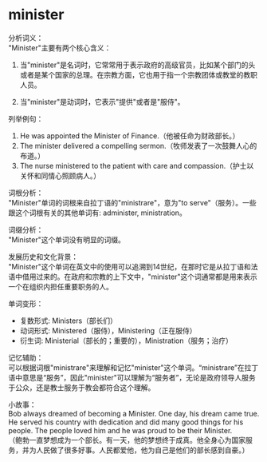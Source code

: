 # minister

分析词义：  
"Minister"主要有两个核心含义：

  

1.  当"minister"是名词时，它常常用于表示政府的高级官员，比如某个部门的头或者是某个国家的总理。在宗教方面，它也用于指一个宗教团体或教堂的教职人员。
    
      
    
2.  当"minister"是动词时，它表示"提供"或者是"服侍"。
    
      
    

  

列举例句：

  

1.  He was appointed the Minister of Finance.（他被任命为财政部长。）
2.  The minister delivered a compelling sermon.（牧师发表了一次鼓舞人心的布道。）
3.  The nurse ministered to the patient with care and compassion.（护士以关怀和同情心照顾病人。）

  

词根分析：  
"Minister"单词的词根来自拉丁语的"ministrare"，意为"to serve"（服务）。一些跟这个词根有关的其他单词有: administer, ministration。

  

词缀分析：  
"Minister"这个单词没有明显的词缀。

  

发展历史和文化背景：  
"Minister"这个单词在英文中的使用可以追溯到14世纪，在那时它是从拉丁语和法语中借用过来的。在政府和宗教的上下文中，"minister"这个词通常都是用来表示一个在组织内担任重要职务的人。

  

单词变形：

  

*   复数形式: Ministers（部长们）
*   动词形式: Ministered（服侍），Ministering（正在服侍）
*   衍生词: Ministerial（部长的；重要的），Ministration（服务；治疗）

  

记忆辅助：  
可以根据词根"ministrare"来理解和记忆"minister"这个单词。“ministrare”在拉丁语中意思是“服务”，因此"minister"可以理解为“服务者”，无论是政府领导人服务于公众，还是教士服务于教会都符合这个理解。

  

小故事：  
Bob always dreamed of becoming a Minister. One day, his dream came true. He served his country with dedication and did many good things for his people. The people loved him and he was proud to be their Minister.  
（鲍勃一直梦想成为一个部长。有一天，他的梦想终于成真。他全身心为国家服务，并为人民做了很多好事。人民都爱他，他为自己是他们的部长感到自豪。）
